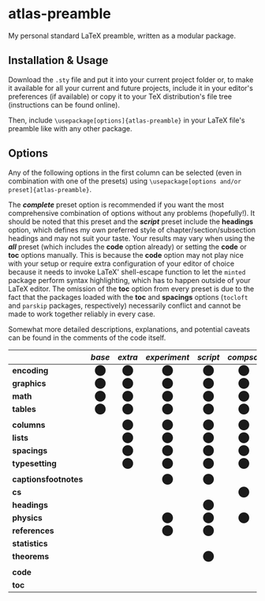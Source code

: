 # atlas-preamble

My personal standard LaTeX preamble, written as a modular package.


## Installation & Usage
Download the ```.sty``` file and put it into your current project folder or, to make it available for all your current and future projects, include it in your editor's preferences (if available) or copy it to your TeX distribution's file tree (instructions can be found online).

Then, include ```\usepackage[options]{atlas-preamble}``` in your LaTeX file's preamble like with any other package.


## Options
Any of the following options in the first column can be selected (even in combination with one of the presets) using ```\usepackage[options and/or preset]{atlas-preamble}```.

The **_complete_** preset option is recommended if you want the most comprehensive combination of options without any problems (hopefully!). It should be noted that this preset and the **_script_** preset include the **headings** option, which defines my own preferred style of chapter/section/subsection headings and may not suit your taste. Your results may vary when using the **_all_** preset (which includes the **code** option already) or setting the **code** or **toc** options manually. This is because the **code** option may not play nice with your setup or require extra configuration of your editor of choice because it needs to invoke LaTeX' shell-escape function to let the ```minted``` package perform syntax highlighting, which has to happen outside of your LaTeX editor. The omission of the **toc** option from every preset is due to the fact that the packages loaded with the **toc** and **spacings** options (```tocloft``` and ```parskip``` packages, respectively) necessarily conflict and cannot be made to work together reliably in every case.

Somewhat more detailed descriptions, explanations, and potential caveats can be found in the comments of the code itself.

|     | *base* | *extra* | *experiment* | *script* | *compsci* | *probability* | *complete* | *all* |
| --- |:------:|:-------:|:------------:|:--------:|:---------:|:---------:|:----------:|:-----:|
| **encoding** | ⬤ | ⬤ | ⬤ | ⬤ | ⬤ | ⬤ | ⬤ | ⬤ |
| **graphics** | ⬤ | ⬤ | ⬤ | ⬤ | ⬤ | ⬤ | ⬤ | ⬤ |
| **math** | ⬤ | ⬤ | ⬤ | ⬤ | ⬤ | ⬤ | ⬤ | ⬤ |
| **tables** | ⬤ | ⬤ | ⬤ | ⬤ | ⬤ | ⬤ | ⬤ | ⬤ |
||||||||||
| **columns** |  | ⬤ | ⬤ | ⬤ | ⬤ | ⬤ | ⬤ | ⬤ |
| **lists** |  | ⬤ | ⬤ | ⬤ | ⬤ | ⬤ | ⬤ | ⬤ |
| **spacings** |  | ⬤ | ⬤ | ⬤ | ⬤ | ⬤ | ⬤ | ⬤ |
| **typesetting** |  | ⬤ | ⬤ | ⬤ | ⬤ | ⬤ | ⬤ | ⬤ |
||||||||||
| **captionsfootnotes** |  |  | ⬤ | ⬤ |  |  | ⬤ | ⬤ |
| **cs** |  |  |  |  | ⬤ |  | ⬤ | ⬤ |
| **headings** |  |  |  | ⬤ |  |  | ⬤ | ⬤ |
| **physics** |  |  | ⬤ | ⬤ | ⬤ |  | ⬤ | ⬤ |
| **references** |  |  | ⬤ | ⬤ |  |  | ⬤ | ⬤ |
| **statistics** |  |  |  |  |  | ⬤ | ⬤ | ⬤ |
| **theorems** |  |  |  | ⬤ |  |  | ⬤ | ⬤ |
||||||||||
| **code** |  |  |  |  |  |  |  | ⬤ |
| **toc** |  |  |  |  |  |  |  |  |
